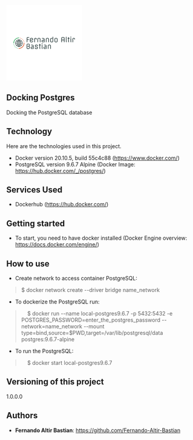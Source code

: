 ![Logo of the project](./Logo.png)

## Docking Postgres

Docking the PostgreSQL database


## Technology 

Here are the technologies used in this project.

* Docker version 20.10.5, build 55c4c88 (https://www.docker.com/)
* PostgreSQL version 9.6.7 Alpine (Docker Image: https://hub.docker.com/_/postgres/)


## Services Used

* Dockerhub (https://hub.docker.com/)


## Getting started

* To start, you need to have docker installed (Docker Engine overview: https://docs.docker.com/engine/)

## How to use

* Create network to access container PostgreSQL:
>   $ docker network create --driver bridge name_network

* To dockerize the PostgreSQL run:
>    $ docker run --name local-postgres9.6.7 -p 5432:5432 -e POSTGRES_PASSWORD=enter_the_postgres_password --network=name_network --mount type=bind,source=$PWD,target=/var/lib/postgresql/data postgres:9.6.7-alpine

* To run the PostgreSQL:
>    $ docker start local-postgres9.6.7

## Versioning of this project 

1.0.0.0


## Authors

* **Fernando Altir Bastian**: https://github.com/Fernando-Altir-Bastian
